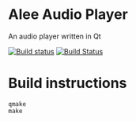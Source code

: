 # Alee Audio Player
An audio player written in Qt

[![Build status](https://ci.appveyor.com/api/projects/status/6ifpgxms79l4q0u2?svg=true)](https://ci.appveyor.com/project/Alee14/aleeaudioplayer) [![Build Status](https://travis-ci.org/aleeproductions/AleePlayer.svg?branch=master)](https://travis-ci.org/aleeproductions/AleePlayer)

# Build instructions
```
qmake
make
```

